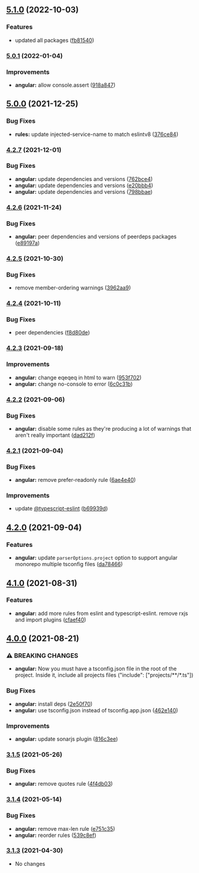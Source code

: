 ## [5.1.0](https://github.com/tapsellorg/eslint-plugin/compare/v5.0.1...v5.1.0) (2022-10-03)


### Features

* updated all packages ([fb81540](https://github.com/tapsellorg/eslint-plugin/commit/fb815403eaa29caa3b3f809b29612fb092b0fe00))

### [5.0.1](https://github.com/tapsellorg/eslint-plugin/compare/v5.0.0...v5.0.1) (2022-01-04)


### Improvements

* **angular:** allow console.assert ([918a847](https://github.com/tapsellorg/eslint-plugin/commit/918a847ec78aadaaa5db3c9c6388a38f3f691168))

## [5.0.0](https://github.com/tapsellorg/eslint-plugin/compare/v4.2.7...v5.0.0) (2021-12-25)


### Bug Fixes

* **rules:** update injected-service-name to match eslintv8 ([376ce84](https://github.com/tapsellorg/eslint-plugin/commit/376ce8455e56d41953c36d685c44c17b2dc3d5f2))

### [4.2.7](https://github.com/tapsellorg/eslint-plugin/compare/v4.2.6...v4.2.7) (2021-12-01)


### Bug Fixes

* **angular:** update dependencies and versions ([762bce4](https://github.com/tapsellorg/eslint-plugin/commit/762bce4bd2de10dca3f01497c92b3e8c669d4b84))
* **angular:** update dependencies and versions ([e20bbb4](https://github.com/tapsellorg/eslint-plugin/commit/e20bbb40973d5b7ca539e7e06a31b878b09a729c))
* **angular:** update dependencies and versions ([798bbae](https://github.com/tapsellorg/eslint-plugin/commit/798bbae2bf8aeeb631dcd7c47c1732f0fd46add8))

### [4.2.6](https://github.com/tapsellorg/eslint-plugin/compare/v4.2.5...v4.2.6) (2021-11-24)


### Bug Fixes

* **angular:** peer dependencies and versions of peerdeps packages ([e89197a](https://github.com/tapsellorg/eslint-plugin/commit/e89197af94f6efa879cf71801283bc95b111c03c))

### [4.2.5](https://github.com/tapsellorg/eslint-plugin/compare/v4.2.4...v4.2.5) (2021-10-30)


### Bug Fixes

* remove member-ordering warnings ([3962aa9](https://github.com/tapsellorg/eslint-plugin/commit/3962aa9824057bf37736d16c9e27e4fc7dbf1027))

### [4.2.4](https://github.com/tapsellorg/eslint-plugin/compare/v4.2.3...v4.2.4) (2021-10-11)


### Bug Fixes

* peer dependencies ([f8d80de](https://github.com/tapsellorg/eslint-plugin/commit/f8d80de857260ef61475601633ca895bab568093))

### [4.2.3](https://github.com/tapsellorg/eslint-plugin/compare/v4.2.2...v4.2.3) (2021-09-18)


### Improvements

* **angular:** change eqeqeq in html to warn ([953f702](https://github.com/tapsellorg/eslint-plugin/commit/953f7029199c2e7439ebde80d0042065fb117dbc))
* **angular:** change no-console to error ([6c0c31b](https://github.com/tapsellorg/eslint-plugin/commit/6c0c31bbea429133843075b24ba29183166801a6))

### [4.2.2](https://github.com/tapsellorg/eslint-plugin/compare/v4.2.1...v4.2.2) (2021-09-06)


### Bug Fixes

* **angular:** disable some rules as they're producing a lot of warnings that aren't really important ([dad212f](https://github.com/tapsellorg/eslint-plugin/commit/dad212f005b3151703b5e05d3b68e0e463c097f7))

### [4.2.1](https://github.com/tapsellorg/eslint-plugin/compare/v4.2.0...v4.2.1) (2021-09-04)


### Bug Fixes

* **angular:** remove prefer-readonly rule ([6ae4e40](https://github.com/tapsellorg/eslint-plugin/commit/6ae4e407428bee93d8997cc944dad6cacdea9424))


### Improvements

* update [@typescript-eslint](https://github.com/typescript-eslint) ([b69939d](https://github.com/tapsellorg/eslint-plugin/commit/b69939d08089a9a69cb6bb56a10488b1f44c61bd))

## [4.2.0](https://github.com/tapsellorg/eslint-plugin/compare/v4.1.0...v4.2.0) (2021-09-04)


### Features

* **angular:** update `parserOptions.project` option to support angular monorepo multiple tsconfig files ([da78466](https://github.com/tapsellorg/eslint-plugin/commit/da784661108bbd217a7a6c4e923ea6936dc94b4a))

## [4.1.0](https://github.com/tapsellorg/eslint-plugin/compare/v4.0.0...v4.1.0) (2021-08-31)


### Features

* **angular:** add more rules from eslint and typescript-eslint. remove rxjs and import plugins ([cfaef40](https://github.com/tapsellorg/eslint-plugin/commit/cfaef407e134592b9b50ba637008335c92e3f003))

## [4.0.0](https://github.com/tapsellorg/eslint-plugin/compare/v3.1.5...v4.0.0) (2021-08-21)


### ⚠ BREAKING CHANGES

* **angular:** Now you must have a tsconfig.json file in the root of the project. Inside it, include all projects files ("include": ["projects/**/*.ts"])

### Bug Fixes

* **angular:** install deps ([2e50f70](https://github.com/tapsellorg/eslint-plugin/commit/2e50f708456d9c730837d2c9de5256f317048f5c))
* **angular:** use tsconfig.json instead of tsconfig.app.json ([462e140](https://github.com/tapsellorg/eslint-plugin/commit/462e14098602469a588af7b8862b4030bdcf5149))


### Improvements

* **angular:** update sonarjs plugin ([816c3ee](https://github.com/tapsellorg/eslint-plugin/commit/816c3ee8398f1c2c03f5383fbb4485df694695da))

### [3.1.5](https://github.com/tapsellorg/eslint-plugin/compare/v3.1.4...v3.1.5) (2021-05-26)


### Bug Fixes

* **angular:** remove quotes rule ([4f4db03](https://github.com/tapsellorg/eslint-plugin/commit/4f4db036f1abf44a6ae0df2397db9c5151c06311))

### [3.1.4](https://github.com/tapsellorg/eslint-plugin/compare/v3.1.3...v3.1.4) (2021-05-14)


### Bug Fixes

* **angular:** remove max-len rule ([e751c35](https://github.com/tapsellorg/eslint-plugin/commit/e751c3584fc4785811c1387d49a3d3262972c2bd))
* **angular:** reorder rules ([539c8ef](https://github.com/tapsellorg/eslint-plugin/commit/539c8ef9e10ffc7854f5340b3bd0d952d1fef25f))

### [3.1.3](https://github.com/tapsellorg/eslint-plugin/compare/v3.1.2...v3.1.3) (2021-04-30)

- No changes
